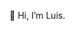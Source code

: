 👋 Hi, I’m Luis.

<!---
ReylordDev/ReylordDev is a ✨ special ✨ repository because its `README.md` (this file) appears on your GitHub profile.
You can click the Preview link to take a look at your changes.
--->
